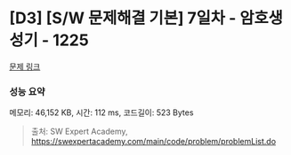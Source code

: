 # [D3] [S/W 문제해결 기본] 7일차 - 암호생성기 - 1225 

[문제 링크](https://swexpertacademy.com/main/code/problem/problemDetail.do?contestProbId=AV14uWl6AF0CFAYD) 

### 성능 요약

메모리: 46,152 KB, 시간: 112 ms, 코드길이: 523 Bytes



> 출처: SW Expert Academy, https://swexpertacademy.com/main/code/problem/problemList.do
